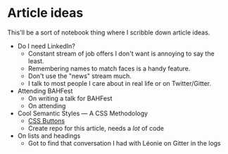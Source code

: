# Article ideas

This'll be a sort of notebook thing where I scribble down article ideas.

* Do I need LinkedIn?
  * Constant stream of job offers I don't want is annoying to say the least.
  * Remembering names to match faces is a handy feature.
  * Don't use the "news" stream much.
  * I talk to most people I care about in real life or on Twitter/Gitter.
* Attending BAHFest
  * On writing a talk for BAHFest
  * On attending
* Cool Semantic Styles — A CSS Methodology
  * [CSS Buttons](http://codepen.io/Michiel/pen/zvebZO)
  * Create repo for this article, needs a _lot_ of code
* On lists and headings
  * Got to find that conversation I had with Léonie on Gitter in the logs
